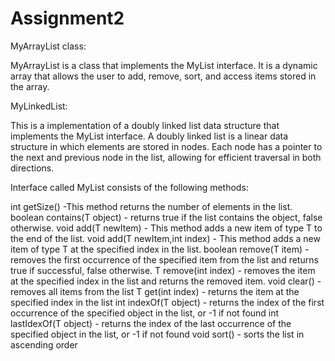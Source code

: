 # Assignment2

MyArrayList class:

MyArrayList is a class that implements the MyList interface. 
It is a dynamic array that allows the user to add, remove, sort, and access items stored in the array.

MyLinkedList:

This is a implementation of a doubly linked list data structure that implements the MyList interface. 
A doubly linked list is a linear data structure in which elements are stored in nodes. Each node has a pointer to the next and previous node in the list, allowing for efficient traversal in both directions.


Interface called MyList consists of the following methods:

int getSize() -This method returns the number of elements in the list.
boolean contains(T object) - returns true if the list contains the object, false otherwise.
void add(T newItem) - This method adds a new item of type T to the end of the list.
void add(T newItem,int index) - This method adds a new item of type T at the specified index in the list.
boolean remove(T item) - removes the first occurrence of the specified item from the list and returns true if successful, false otherwise.
T remove(int index) -  removes the item at the specified index in the list and returns the removed item.
void clear() -  removes all items from the list
T get(int index) -  returns the item at the specified index in the list
int indexOf(T object) - returns the index of the first occurrence of the specified object in the list, or -1 if not found
int lastIdexOf(T object) - returns the index of the last occurrence of the specified object in the list, or -1 if not found
void sort() - sorts the list in ascending order 

